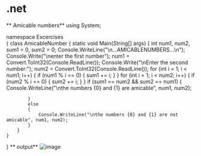 # .net
** Amicable numbers**
using System;<br>

namespace Excercises<br>
{
    class AmicableNumber
    {
        static void Main(String[] args)
        {
            int num1, num2, sum1 = 0, sum2 = 0;
            Console.WriteLine("\n...AMICABLENUMBERS...\n");
            Console.Write("\nenter the first number");
            num1 = Convert.ToInt32(Console.ReadLine());
            Console.Write("\nEnter the second number:");
            num2 = Convert.ToInt32(Console.ReadLine());
            for (int i = 1; i < num1; i++)
            {
                if (num1 % i == 0)
                {
                    sum1 += i;
                }
            }
            for (int i = 1; i < num2; i++)
            {
                if (num2 % i == 0)
                {
                    sum2 += i;
                }
            }
            if (sum1 == num2 && sum2 == num1)
            {
                Console.WriteLine("\nthe numbers {0} and {1} are amicable", num1, num2);

            }
            else
            {
                Console.WriteLine("\nthe numbers {0} and {1} are not amicable", num1, num2);
            }
        }
    }
}
** output**
![image](https://user-images.githubusercontent.com/98379636/152292399-7fadfbb8-0f6f-4402-a150-d1f65bd0719c.png)

